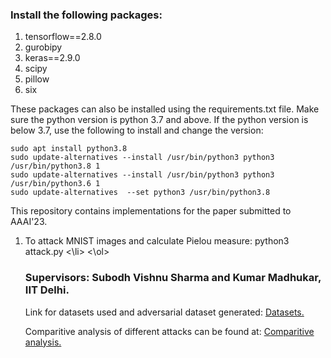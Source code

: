 <h3>Install the following packages:</h3>
<ol>
  <li>tensorflow==2.8.0</li>
  <li>gurobipy</li>
  <li>keras==2.9.0</li>
  <li>scipy</li>
  <li>pillow</li>
  <li>six</li>
</ol>

These packages can also be installed using the requirements.txt file.
Make sure the python version is python 3.7 and above. If the python version is below 3.7, use the following to install and change the version:

    sudo apt install python3.8
    sudo update-alternatives --install /usr/bin/python3 python3 /usr/bin/python3.8 1
    sudo update-alternatives --install /usr/bin/python3 python3 /usr/bin/python3.6 1
    sudo update-alternatives  --set python3 /usr/bin/python3.8

This repository contains implementations for the paper submitted to AAAI'23. 


<ol>
  <li>To attack MNIST images and calculate Pielou measure: python3 attack.py <\li>
<\ol>

<h3>Supervisors: Subodh Vishnu Sharma and Kumar Madhukar, IIT Delhi.</h3>

Link for datasets used and adversarial dataset generated: [Datasets.](https://drive.google.com/drive/folders/1ZUmj_j5fvPiEDmmdNx2QT6gpzIgGubt8?usp=sharing)

Comparitive analysis of different attacks can be found at: [Comparitive analysis.](https://docs.google.com/spreadsheets/d/1sjgXiB_wOy-A0DOaev2TLBRVxU05cY_G9p3KHFTPoRo/edit#gid=0)

